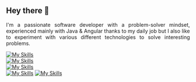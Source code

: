 ## Hey there 👋

<p align="justify">
  I'm a passionate software developer with a problem-solver mindset, experienced mainly with Java & Angular thanks to my daily job 
  but I also like to experiment with various different technologies to solve interesting problems.
</p>

<!-- [![GitHub Streak](https://streak-stats.demolab.com/?user=NC5324&theme=dark&background=1a2026&fire=fb8c00&hide_border=true&card_width=1024&disable_animations=true&hide_total_contributions=true&hide_longest_streak=true)](https://git.io/streak-stats) -->

[![My Skills](https://skillicons.dev/icons?i=java,spring,angular,rxjs,js,ts,postgres,elasticsearch)](https://skillicons.dev)<br>
[![My Skills](https://skillicons.dev/icons?i=postman,jenkins,maven,docker,kubernetes,azure,git,gitlab,github,bitbucket)](https://skillicons.dev)<br>
[![My Skills](https://skillicons.dev/icons?i=bootstrap,lit,html,css,scss,tailwind,regex)](https://skillicons.dev)<br>
[![My Skills](https://skillicons.dev/icons?i=webpack,npm,githubactions,jenkins)](https://skillicons.dev)
[![My Skills](https://skillicons.dev/icons?i=vscode,idea,eclipse)](https://skillicons.dev)<br>

<!--
**NC5324/NC5324** is a ✨ _special_ ✨ repository because its `README.md` (this file) appears on your GitHub profile.

Here are some ideas to get you started:

- 🔭 I’m currently working on ...
- 🌱 I’m currently learning ...
- 👯 I’m looking to collaborate on ...
- 🤔 I’m looking for help with ...
- 💬 Ask me about ...
- 📫 How to reach me: ...
- 😄 Pronouns: ...
- ⚡ Fun fact: ...
-->
